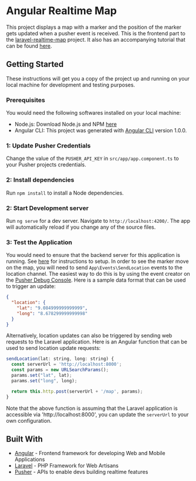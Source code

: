 # Angular Realtime Map
This project displays a map with a marker and the position of the marker gets updated when a pusher event is received. This is the frontend part to the [laravel-realtime-map](https://github.com/perfectmak/laravel-realtime-map) project. It also has an accompanying tutorial that can be found [here](https://pusher.com/tutorials/realtime-map-laravel/).

## Getting Started
These instructions will get you a copy of the project up and running on your local machine for development and testing purposes.

### Prerequisites
You would need the following softwares installed on your local machine:

- Node.js: Download Node.js and NPM [here](https://nodejs.org/en/download/)
- Angular CLI: This project was generated with [Angular CLI](https://github.com/angular/angular-cli) version 1.0.0.

### 1: Update Pusher Credentials
Change the value of the `PUSHER_API_KEY` in `src/app/app.component.ts` to your Pusher projects credentials.

### 2: Install dependencies
Run `npm install` to install a Node dependencies.

### 2: Start Development server
Run `ng serve` for a dev server. Navigate to `http://localhost:4200/`. The app will automatically reload if you change any of the source files.

### 3: Test the Application
You would need to ensure that the backend server for this application is running. See [here](https://github.com/perfectmak/laravel-realtime-map) for instructions to setup.
In order to see the marker move on the map, you will need to send `App\Events\SendLocation` events to the location channel. The easiest way to do this is by using the event creator on the [Pusher Debug Console](https://dashboard.pusher.com/). Here is a sample data format that can be used to trigger an update:

```JSON
{
  "location": {
    "lat": "9.084999999999999",
    "long": "8.678299999999998"
  }
}
```

Alternatively, location updates can also be triggered by sending web requests to the Laravel application. Here is an Angular function that can be used to send location update requests:

```js
sendLocation(lat: string, long: string) {
  const serverUrl = 'http://localhost:8000';
  const params = new URLSearchParams();
  params.set("lat", lat);
  params.set("long", long);

  return this.http.post(serverUrl + '/map', params);
}
```
Note that the above function is assuming that the Laravel application is accessible via 'http://localhost:8000', you can update the `serverUrl` to your own configuration.


## Built With
* [Angular](https://angular.io/) - Frontend framework for developing Web and Mobile Applications
* [Laravel](https://laravel.com/) - PHP Framework for Web Artisans
* [Pusher](https://pusher.com/) - APIs to enable devs building realtime features
